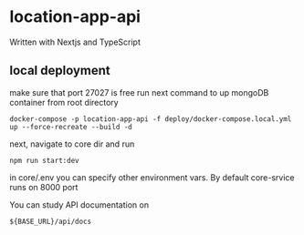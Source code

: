 # location-app-api
Written with Nextjs and TypeScript
## local deployment
make sure that port 27027 is free
run next command to up mongoDB container from root directory
```
docker-compose -p location-app-api -f deploy/docker-compose.local.yml up --force-recreate --build -d
```

next, navigate to core dir and run
```
npm run start:dev
```

in core/.env you can specify other environment vars. By default core-srvice runs on 8000 port

You can study API documentation on
```
${BASE_URL}/api/docs
```
